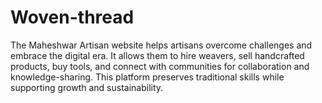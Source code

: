 # Woven-thread
The Maheshwar Artisan website helps artisans overcome challenges and embrace the digital era. It allows them to hire weavers, sell handcrafted products, buy tools, and connect with communities for collaboration and knowledge-sharing. This platform preserves traditional skills while supporting growth and sustainability.
